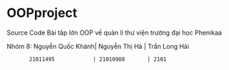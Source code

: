 # OOPproject

Source Code Bài tâp lớn OOP về quản lí thư viện trường đại học Phenikaa

Nhóm 8: Nguyễn Quốc Khánh| Nguyễn Thị Hà | Trần Long Hải
        
           21011495            | 21010988       | 2101
